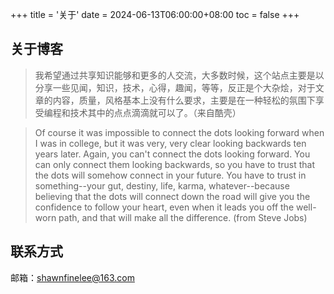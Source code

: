 +++
title = '关于'
date = 2024-06-13T06:00:00+08:00
toc = false
+++

## 关于博客

> 我希望通过共享知识能够和更多的人交流，大多数时候，这个站点主要是以分享一些见闻，知识，技术，心得，趣闻，等等，反正是个大杂烩，对于文章的内容，质量，风格基本上没有什么要求，主要是在一种轻松的氛围下享受编程和技术其中的点点滴滴就可以了。（来自酷壳）


> Of course it was impossible to connect the dots looking forward when I was in college, but it was very, very clear looking backwards ten years later. Again, you can't connect the dots looking forward. You can only connect them looking backwards, so you have to trust that the dots will somehow connect in your future. You have to trust in something--your gut, destiny, life, karma, whatever--because believing that the dots will connect down the road will give you the confidence to follow your heart, even when it leads you off the well-worn path, and that will make all the difference. (from Steve Jobs)


## 联系方式
邮箱：shawnfinelee@163.com